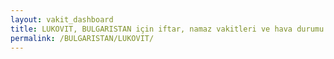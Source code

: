 ```yaml
---
layout: vakit_dashboard
title: LUKOVIT, BULGARISTAN için iftar, namaz vakitleri ve hava durumu - ilçe/eyalet seç
permalink: /BULGARISTAN/LUKOVIT/
---
```


<script type="text/javascript">
  var GLOBAL_COUNTRY = 'BULGARISTAN';
  var GLOBAL_CITY = 'LUKOVIT';
  var GLOBAL_STATE = '';
  var lat = 72;
  var lon = 21;
</script>
